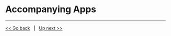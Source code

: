 # Accompanying Apps

***
[<< Go back](08-Interacting-with-the-Kit-at-CLI-via-the-tmo_shell.md) &nbsp; | &nbsp; [Up next >>](10-Use-Cases.md)
